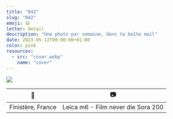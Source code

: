 ```yaml
---
title: "042"
slug: "042"
emoji: 😃
letter: detail
description: "Une photo par semaine, dans ta boîte mail"
date: 2023-05-12T00:00:00+01:00
color: pink
resources:
  - src: "cover.webp"
    name: "cover"
---
```

![](cover)

📍 | 📷
---|---
Finistère, France | Leica m6 - Film never die Sora 200
